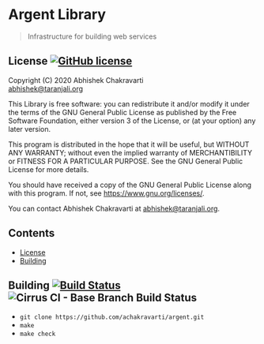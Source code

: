 # Argent Library
> Infrastructure for building web services

## License [![GitHub license](https://img.shields.io/github/license/achakravarti/argent.svg)](https://github.com/achakravarti/argent/blob/master/LICENSE)

Copyright (C) 2020 Abhishek Chakravarti  
<abhishek@taranjali.org>
 
This Library is free software: you can redistribute it and/or modify it under
the terms of the GNU General Public License as published by the Free Software
Foundation, either version 3 of the License, or (at your option) any later
version.

This program is distributed in the hope that it will be useful, but WITHOUT
ANY WARRANTY; without even the implied warranty of MERCHANTIBILITY or FITNESS
FOR A PARTICULAR PURPOSE. See the GNU General Public License for more
details.

You should have received a copy of the GNU General Public License along with
this program. If not, see <https://www.gnu.org/licenses/>.

You can contact Abhishek Chakravarti at <abhishek@taranjali.org>.


## Contents
- [License](#license)
- [Building](#building)


## Building [![Build Status](https://travis-ci.com/achakravarti/argent.svg?branch=master)](https://travis-ci.com/achakravarti/argent) ![Cirrus CI - Base Branch Build Status](https://img.shields.io/cirrus/github/achakravarti/argent?style=plastic)
- `git clone https://github.com/achakravarti/argent.git`
- `make`
- `make check`
